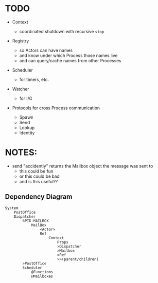 # TODO

- Context
    - coordinated shutdown with recursive `stop`

- Registry
    - so Actors can have names
    - and know under which Process those names live
    - and can query/cache names from other Processes

- Scheduler
    - for timers, etc.

- Watcher
    - for I/O

- Protocols for cross Process communication
    - Spawn
    - Send
    - Lookup
    - Identity

# NOTES:

- send "accidently" returns the Mailbox object the message was sent to
    - this could be fun
    - or this could be bad
    - and is this useful??


## Dependency Diagram

```
System
    PostOffice
    Dispatcher
        %PID-MAILBOX
            MailBox
                <Actor>
                Ref
                    Context
                        Props
                        >Dispatcher
                        >Mailbox
                        >Ref
                        >>(parent/children)
        >PostOffice
        Scheduler
            @Functions
            @Mailboxes

```
